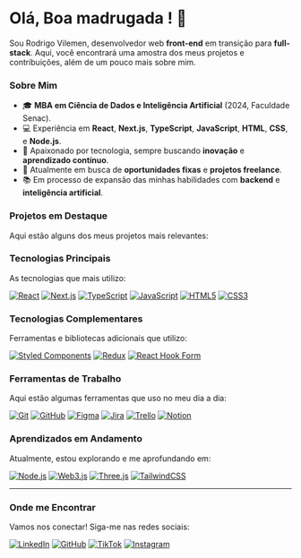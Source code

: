 # Olá, <!-- start-greeting --> Boa madrugada <!-- end-greeting -->! 👋

Sou Rodrigo Vilemen, desenvolvedor web **front-end** em transição para **full-stack**. Aqui, você encontrará uma amostra dos meus projetos e contribuições, além de um pouco mais sobre mim.

### Sobre Mim

- 🎓 **MBA em Ciência de Dados e Inteligência Artificial** (2024, Faculdade Senac).
- 💻 Experiência em **React**, **Next.js**, **TypeScript**, **JavaScript**, **HTML**, **CSS**, e **Node.js**.
- 🚀 Apaixonado por tecnologia, sempre buscando **inovação** e **aprendizado contínuo**.
- 🔎 Atualmente em busca de **oportunidades fixas** e **projetos freelance**.
- 📚 Em processo de expansão das minhas habilidades com **backend** e **inteligência artificial**.

### Projetos em Destaque

Aqui estão alguns dos meus projetos mais relevantes:

<!-- start-featured-projects -->
<!-- end-featured-projects -->

### Tecnologias Principais

As tecnologias que mais utilizo:

[![React](https://img.shields.io/badge/React-20232A?style=for-the-badge&logo=react&logoColor=61DAFB)](https://reactjs.org/)
[![Next.js](https://img.shields.io/badge/Next.js-000000?style=for-the-badge&logo=nextdotjs&logoColor=white)](https://nextjs.org/)
[![TypeScript](https://img.shields.io/badge/TypeScript-007ACC?style=for-the-badge&logo=typescript&logoColor=white)](https://www.typescriptlang.org/)
[![JavaScript](https://img.shields.io/badge/JavaScript-323330?style=for-the-badge&logo=javascript&logoColor=F7DF1E)](https://developer.mozilla.org/en-US/docs/Web/JavaScript)
[![HTML5](https://img.shields.io/badge/HTML5-E34F26?style=for-the-badge&logo=html5&logoColor=white)](https://developer.mozilla.org/en-US/docs/Web/HTML)
[![CSS3](https://img.shields.io/badge/CSS3-1572B6?style=for-the-badge&logo=css3&logoColor=white)](https://developer.mozilla.org/en-US/docs/Web/CSS)

### Tecnologias Complementares

Ferramentas e bibliotecas adicionais que utilizo:

[![Styled Components](https://img.shields.io/badge/Styled%20Components-DB7093?style=for-the-badge&logo=styled-components&logoColor=white)](https://styled-components.com/)
[![Redux](https://img.shields.io/badge/Redux-764ABC?style=for-the-badge&logo=redux&logoColor=white)](https://redux.js.org/)
[![React Hook Form](https://img.shields.io/badge/React%20Hook%20Form-EC3D39?style=for-the-badge&logo=react-hook-form&logoColor=white)](https://react-hook-form.com/)

### Ferramentas de Trabalho

Aqui estão algumas ferramentas que uso no meu dia a dia:

[![Git](https://img.shields.io/badge/Git-F05032?style=for-the-badge&logo=git&logoColor=white)](https://git-scm.com/)
[![GitHub](https://img.shields.io/badge/GitHub-181717?style=for-the-badge&logo=github&logoColor=white)](https://github.com/)
[![Figma](https://img.shields.io/badge/Figma-F24E1E?style=for-the-badge&logo=figma&logoColor=white)](https://www.figma.com/)
[![Jira](https://img.shields.io/badge/Jira-0052CC?style=for-the-badge&logo=jira&logoColor=white)](https://www.atlassian.com/software/jira)
[![Trello](https://img.shields.io/badge/Trello-0052CC?style=for-the-badge&logo=trello&logoColor=white)](https://trello.com/)
[![Notion](https://img.shields.io/badge/Notion-000000?style=for-the-badge&logo=notion&logoColor=white)](https://www.notion.so/)

### Aprendizados em Andamento

Atualmente, estou explorando e me aprofundando em:

[![Node.js](https://img.shields.io/badge/Node.js-339933?style=for-the-badge&logo=nodedotjs&logoColor=white)](https://nodejs.org/)
[![Web3.js](https://img.shields.io/badge/Web3.js-F16822?style=for-the-badge&logo=web3.js&logoColor=white)](https://web3js.readthedocs.io/)
[![Three.js](https://img.shields.io/badge/Three.js-000000?style=for-the-badge&logo=three.js&logoColor=white)](https://threejs.org/)
[![TailwindCSS](https://img.shields.io/badge/TailwindCSS-38B2AC?style=for-the-badge&logo=tailwind-css&logoColor=white)](https://tailwindcss.com/)

---

### Onde me Encontrar

Vamos nos conectar! Siga-me nas redes sociais:

[![LinkedIn](https://img.shields.io/badge/LinkedIn-blue?style=for-the-badge&logo=linkedin)](https://www.linkedin.com/in/rodrigo-vilemen/)
[![GitHub](https://img.shields.io/badge/GitHub-black?style=for-the-badge&logo=github)](https://github.com/r-vilemen)
[![TikTok](https://img.shields.io/badge/TikTok-000000?style=for-the-badge&logo=tiktok&logoColor=white)](https://www.tiktok.com/@rvacode)
[![Instagram](https://img.shields.io/badge/Instagram-E4405F?style=for-the-badge&logo=instagram&logoColor=white)](https://www.instagram.com/rvacode)
